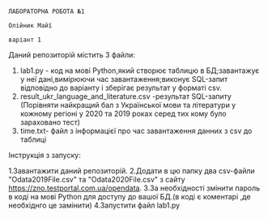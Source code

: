                                                                          ЛАБОРАТОРНА РОБОТА №1
                                                                              Олійник Майї
                                                                                варіант 1
                                                                                   
 Даний репозиторій містить 3 файли:
 
 1. lab1.py - код на мові Python,який  створює таблицю в БД;завантажує у неї дані,вимірюючи час завантаження;виконує SQL-запит відповідно до варіанту і зберігає результат у форматі csv.
 2. result_ukr_language_and_literature.csv -результат SQL-запиту (Порівняти найкращий бал з Української мови та літератури у кожному регіоні у 2020 та 2019 роках серед тих кому було зараховано тест)
 3. time.txt- файл з інформацієї про час завантаження данних з csv до таблиці


Інструкція з запуску:

1.Завантажити даний репозиторій.
2.Додати в цю папку два csv-файли "Odata2019File.csv" та "Odata2020File.csv" з сайту https://zno.testportal.com.ua/opendata.
3.За необхідності змінити пароль в коді на мові Python для доступу до вашої БД.(в коді є коментарі ,де необхіднго це замінити)
4.Запустити файл lab1.py
